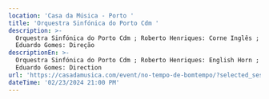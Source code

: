 ```yaml
---
location: 'Casa da Música - Porto '
title: 'Orquestra Sinfónica do Porto Cdm '
description: >-
  Orquestra Sinfónica do Porto Cdm ; Roberto Henriques: Corne Inglês ; José
  Eduardo Gomes: Direção
descriptionEn: >-
  Orquestra Sinfónica do Porto Cdm ; Roberto Henriques: English Horn ; José
  Eduardo Gomes: Direction
url: 'https://casadamusica.com/event/no-tempo-de-bomtempo/?selected_session=9884'
dateTime: '02/23/2024 21:00 PM'
---
```


